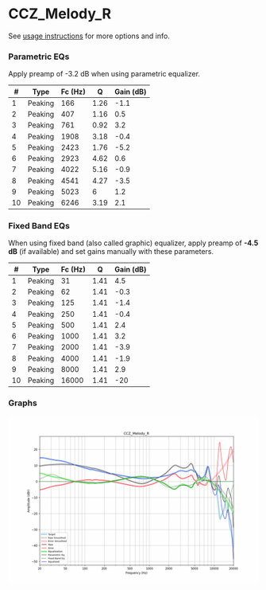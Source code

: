 # CCZ_Melody_R
See [usage instructions](https://github.com/jaakkopasanen/AutoEq#usage) for more options and info.

### Parametric EQs
Apply preamp of -3.2 dB when using parametric equalizer.

|   # | Type    |   Fc (Hz) |    Q |   Gain (dB) |
|-----|---------|-----------|------|-------------|
|   1 | Peaking |       166 | 1.26 |        -1.1 |
|   2 | Peaking |       407 | 1.16 |         0.5 |
|   3 | Peaking |       761 | 0.92 |         3.2 |
|   4 | Peaking |      1908 | 3.18 |        -0.4 |
|   5 | Peaking |      2423 | 1.76 |        -5.2 |
|   6 | Peaking |      2923 | 4.62 |         0.6 |
|   7 | Peaking |      4022 | 5.16 |        -0.9 |
|   8 | Peaking |      4541 | 4.27 |        -3.5 |
|   9 | Peaking |      5023 | 6    |         1.2 |
|  10 | Peaking |      6246 | 3.19 |         2.1 |

### Fixed Band EQs
When using fixed band (also called graphic) equalizer, apply preamp of **-4.5 dB** (if available) and set gains manually with these parameters.

|   # | Type    |   Fc (Hz) |    Q |   Gain (dB) |
|-----|---------|-----------|------|-------------|
|   1 | Peaking |        31 | 1.41 |         4.5 |
|   2 | Peaking |        62 | 1.41 |        -0.3 |
|   3 | Peaking |       125 | 1.41 |        -1.4 |
|   4 | Peaking |       250 | 1.41 |        -0.4 |
|   5 | Peaking |       500 | 1.41 |         2.4 |
|   6 | Peaking |      1000 | 1.41 |         3.2 |
|   7 | Peaking |      2000 | 1.41 |        -3.9 |
|   8 | Peaking |      4000 | 1.41 |        -1.9 |
|   9 | Peaking |      8000 | 1.41 |         2.9 |
|  10 | Peaking |     16000 | 1.41 |       -20   |

### Graphs
![](./CCZ_Melody_R.png)
